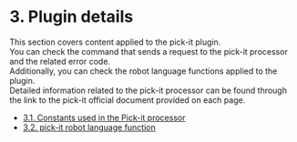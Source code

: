 ﻿# 3. Plugin details  

This section covers content applied to the pick-it plugin.  
You can check the command that sends a request to the pick-it processor and the related error code.    
Additionally, you can check the robot language functions applied to the plugin.    
Detailed information related to the pick-it processor can be found through  
the link to the pick-it official document provided on each page.  

  - [3.1. Constants used in the Pick-it processor](./1-pickit_constants/README.md)
  - [3.2. pick-it robot language function](./2-job-cmd-api/README.md)


